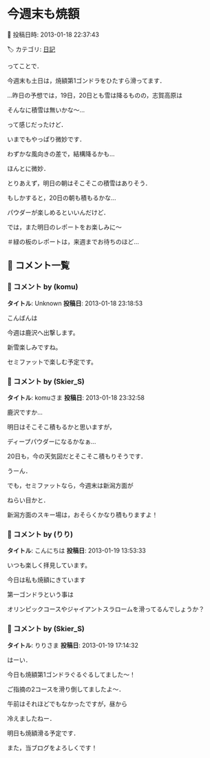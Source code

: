 # 今週末も焼額

📅 投稿日時: 2013-01-18 22:37:43

🏷️ カテゴリ: [日記](cc4b5682fb7b8b144980957a978653fb0.md)

ってことで．


今週末も土日は，焼額第1ゴンドラをひたすら滑ってます．





…昨日の予想では，19日，20日とも雪は降るものの，志賀高原は


そんなに積雪は無いかな～…


って感じだったけど．





いまでもやっぱり微妙です．


わずかな風向きの差で，結構降るかも…


ほんとに微妙．





とりあえず，明日の朝はそこそこの積雪はありそう．


もしかすると，20日の朝も積もるかな…


パウダーが楽しめるといいんだけど．





では，また明日のレポートをお楽しみに～





＃緑の板のレポートは，来週までお待ちのほど…

## 💬 コメント一覧

### 💬 コメント by (komu)
**タイトル**: Unknown
**投稿日**: 2013-01-18 23:18:53

こんばんは

今週は鹿沢へ出撃します。

新雪楽しみですね。

セミファットで楽しむ予定です。

### 💬 コメント by (Skier_S)
**タイトル**: komuさま
**投稿日**: 2013-01-18 23:32:58

鹿沢ですか…

明日はそこそこ積もるかと思いますが，

ディープパウダーになるかなぁ…



20日も，今の天気図だとそこそこ積もりそうです．



うーん．

でも，セミファットなら，今週末は新潟方面が

ねらい目かと．

新潟方面のスキー場は，おそらくかなり積もりますよ！

### 💬 コメント by (りり)
**タイトル**: こんにちは
**投稿日**: 2013-01-19 13:53:33

いつも楽しく拝見しています。



今日は私も焼額にきています

第一ゴンドラという事は

オリンピックコースやジャイアントスラロームを滑ってるんでしょうか？

### 💬 コメント by (Skier_S)
**タイトル**: りりさま
**投稿日**: 2013-01-19 17:14:32

はーい．

今日も焼額第1ゴンドラぐるぐるしてました～！



ご指摘の2コースを滑り倒してましたよ～．

午前はそれほどでもなかったですが，昼から

冷えましたねー．



明日も焼額滑る予定です．

また，当ブログをよろしくです！

